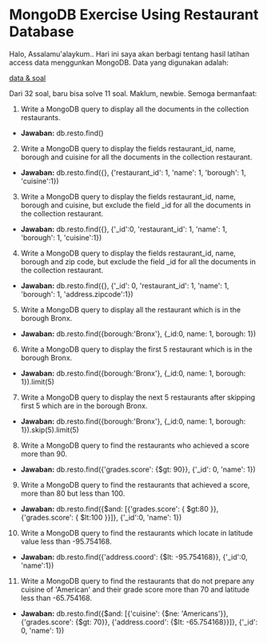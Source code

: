 # MongoDB Exercise Using Restaurant Database
Halo, Assalamu'alaykum.. Hari ini saya akan berbagi tentang hasil latihan access data menggunkan MongoDB. Data yang digunakan adalah:

[data & soal](https://www.w3resource.com/mongodb-exercises/)

Dari 32 soal, baru bisa solve 11 soal. Maklum, newbie. Semoga bermanfaat:

1. Write a MongoDB query to display all the documents in the collection restaurants.

- **Jawaban:**
db.resto.find()

2. Write a MongoDB query to display the fields restaurant_id, name, borough and cuisine for all the documents in the collection restaurant.

- **Jawaban:**
db.resto.find({}, {'restaurant_id': 1, 'name': 1, 'borough': 1, 'cuisine':1})

3. Write a MongoDB query to display the fields restaurant_id, name, borough and cuisine, but exclude the field _id for all the documents in the collection restaurant.

- **Jawaban:**
db.resto.find({}, {'_id':0, 'restaurant_id': 1, 'name': 1, 'borough': 1, 'cuisine':1})

4. Write a MongoDB query to display the fields restaurant_id, name, borough and zip code, but exclude the field _id for all the documents in the collection restaurant.
- **Jawaban:**
db.resto.find({}, {'_id': 0, 'restaurant_id': 1, 'name': 1, 'borough': 1, 'address.zipcode':1})

5. Write a MongoDB query to display all the restaurant which is in the borough Bronx.
- **Jawaban:**
db.resto.find({borough:'Bronx'}, {_id:0, name: 1, borough: 1})

6. Write a MongoDB query to display the first 5 restaurant which is in the borough Bronx.
- **Jawaban:**
db.resto.find({borough:'Bronx'}, {_id:0, name: 1, borough: 1}).limit(5)

7. Write a MongoDB query to display the next 5 restaurants after skipping first 5 which are in the borough Bronx.
- **Jawaban:**
db.resto.find({borough:'Bronx'}, {_id:0, name: 1, borough: 1}).skip(5).limit(5)

8. Write a MongoDB query to find the restaurants who achieved a score more than 90.
- **Jawaban:**
db.resto.find({'grades.score': {$gt: 90}}, {'_id': 0, 'name': 1})

9. Write a MongoDB query to find the restaurants that achieved a score, more than 80 but less than 100.
- **Jawaban:**
db.resto.find({$and: [{'grades.score': { $gt:80 }}, {'grades.score': { $lt:100 }}]}, {'_id':0, 'name': 1})

10. Write a MongoDB query to find the restaurants which locate in latitude value less than -95.754168.
- **Jawaban:**
db.resto.find({'address.coord': {$lt: -95.754168}}, {'_id':0, 'name':1})

11. Write a MongoDB query to find the restaurants that do not prepare any cuisine of 'American' and their grade score more than 70 and latitude less than -65.754168.
- **Jawaban:**
db.resto.find({$and: [{'cuisine': {$ne: 'Americans'}}, {'grades.score': {$gt: 70}}, {'address.coord': {$lt: -65.754168}}]}, {'_id': 0, 'name': 1})